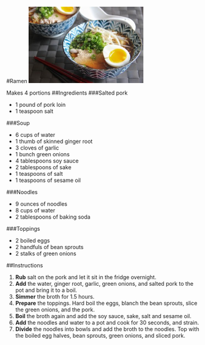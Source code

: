 #Ramen
![ramen](ramen.jpg)

Makes 4 portions
##Ingredients
###Salted pork
* 1 pound of pork loin
* 1 teaspoon salt

###Soup
* 6 cups of water
* 1 thumb of skinned ginger root
* 3 cloves of garlic
* 1 bunch green onions
* 4 tablespoons soy sauce
* 2 tablespoons of sake
* 1 teaspoons of salt
* 1 teaspoons of sesame oil

###Noodles
* 9 ounces of noodles
* 8 cups of water
* 2 tablespoons of baking soda

###Toppings
* 2 boiled eggs
* 2 handfuls of bean sprouts
* 2 stalks of green onions

##Instructions
1. **Rub** salt on the pork and let it sit in the fridge overnight.
2. **Add** the water, ginger root, garlic, green onions, and salted pork to the pot and bring it to a  boil.
3. **Simmer** the broth for 1.5 hours.
4. **Prepare** the toppings. Hard boil the eggs, blanch the bean sprouts, slice the green onions, and the pork.
5. **Boil** the broth again and add the soy sauce, sake, salt and sesame oil.
6. **Add** the noodles and water to a pot and cook for 30 seconds, and strain.
7. **Divide** the noodles into bowls and add the broth to the noodles. Top with the boiled egg halves, bean sprouts, green onions, and sliced pork.